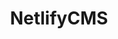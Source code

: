 ---
title: "NetlifyCMS"
icon: images/icons/netlifycms.svg
official_url: https://www.netlifycms.org/
vitalstats_url: https://headlesscms.org/projects/netlify-cms
taxonomy: cms
---